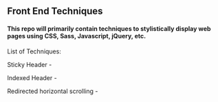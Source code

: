 ## Front End Techniques
#### This repo will primarily contain techniques to stylistically display web pages using CSS, Sass, Javascript, jQuery, etc.
List of Techniques:

Sticky Header - 

Indexed Header - 

Redirected horizontal scrolling -
